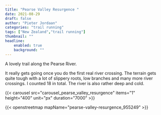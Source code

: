 ```yaml
---
title: "Pearse Valley Resurgence "
date: 2021-08-29
draft: false
author: "Pieter Jordaan"
categories: "trail running"
tags: ["New Zealand","trail running"]
thumbnail: ""
headline:
    enabled: true
    background: ""
---
```


A lovely trail along the Pearse River.

<!--more-->

It really gets going once you do the first real river crossing. The terrain gets quite tough with a lot of slippery roots, low branches and many more river crossings. I counted 18 in total. The river is also rather deep and cold.

{{< carousel src="carousel_pearse_valley_resurgence" items="1" height="400" unit="px" duration="7000" >}}

{{< openstreetmap mapName="pearse-valley-resurgence_955249" >}}
